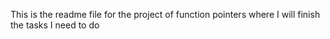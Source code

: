 This is the readme file for the project of function pointers where I will finish the tasks I need to do
